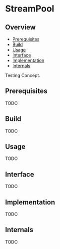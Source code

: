 # StreamPool


## Overview

- [Prerequisites](#prerequisites)
- [Build](#build)
- [Usage](#usage)
- [Interface](#interface)
- [Implementation](#implementation)
- [Internals](#internals)


Testing Concept.


## Prerequisites
TODO


## Build
TODO


## Usage
TODO


## Interface
TODO


## Implementation
TODO


## Internals
TODO
